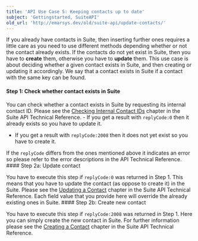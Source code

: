 ```yaml
---
title: 'API Use Case 5: Keeping contacts up to date'
subject: 'Gettingstarted, SuiteAPI'
old_url: 'http://emarsys.dev/old/suite-api/update-contacts/'
---
```


If you already have contacts in Suite, then inserting further ones requires a little care as you need to use different methods depending whether or not the contact already exists. If the contacts do not yet exist in Suite, then you have to **create** them, otherwise you have to **update** them. This use case is about deciding whether a given contact exists in Suite, and then creating or updating it accordingly. We say that a contact exists in Suite if a contact with the same key can be found.

#### Step 1: Check whether contact exists in Suite

 You can check whether a contact exists in Suite by requesting its internal contact ID. Please see the [Checking Internal Contact IDs](http://dev.emarsys.com/suite/contacts/contact_check_internal_ids.html) chapter in the Suite API Technical Reference. - If you get a result with `replyCode:0` then it already exists so you have to update it.
- If you get a result with `replyCode:2008` then it does not yet exist so you have to create it.
 
 If the `replyCode` differs from the ones mentioned above it indicates an error so please refer to the error descriptions in the API Technical Reference. #### Step 2a: Update contact

 You have to execute this step if `replyCode:0` was returned in Step 1. This means that you have to update the contact (as oppose to create it) in the Suite. Please see the [Updating a Contact](http://dev.emarsys.com/suite/contacts/contact_update.html) chapter in the Suite API Technical Reference. Each field value that you provide here will override the already existing ones in Suite. #### Step 2b: Create new contact

 You have to execute this step if `replyCode:2008` was returned in Step 1. Here you can simply create the new contact in Suite. For further information please see the [Creating a Contact](http://dev.emarsys.com/suite/contacts/contact_create.html) chapter in the Suite API Technical Reference.